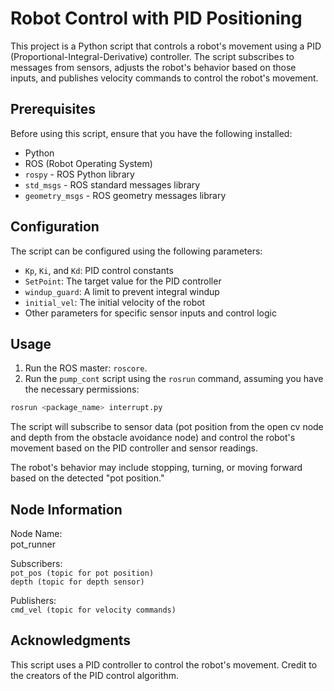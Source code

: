 # Robot Control with PID Positioning

This project is a Python script that controls a robot's movement using a PID (Proportional-Integral-Derivative) controller. The script subscribes to messages from sensors, adjusts the robot's behavior based on those inputs, and publishes velocity commands to control the robot's movement.

## Prerequisites

Before using this script, ensure that you have the following installed:

- Python
- ROS (Robot Operating System)
- `rospy` - ROS Python library
- `std_msgs` - ROS standard messages library
- `geometry_msgs` - ROS geometry messages library

## Configuration

The script can be configured using the following parameters:

- `Kp`, `Ki`, and `Kd`: PID control constants
- `SetPoint`: The target value for the PID controller
- `windup_guard`: A limit to prevent integral windup
- `initial_vel`: The initial velocity of the robot
- Other parameters for specific sensor inputs and control logic

## Usage

1. Run the ROS master: `roscore`.
2. Run the `pump_cont` script using the `rosrun` command, assuming you have the necessary permissions:
```bash
rosrun <package_name> interrupt.py
```
The script will subscribe to sensor data (pot position from the open cv node and depth from the obstacle avoidance node) and control the robot's movement based on the PID controller and sensor readings.

The robot's behavior may include stopping, turning, or moving forward based on the detected "pot position."

## Node Information
Node Name:  
pot_runner  

Subscribers:  
`pot_pos (topic for pot position)`  
`depth (topic for depth sensor)`  

Publishers:  
`cmd_vel (topic for velocity commands)`

## Acknowledgments
This script uses a PID controller to control the robot's movement. Credit to the creators of the PID control algorithm.
